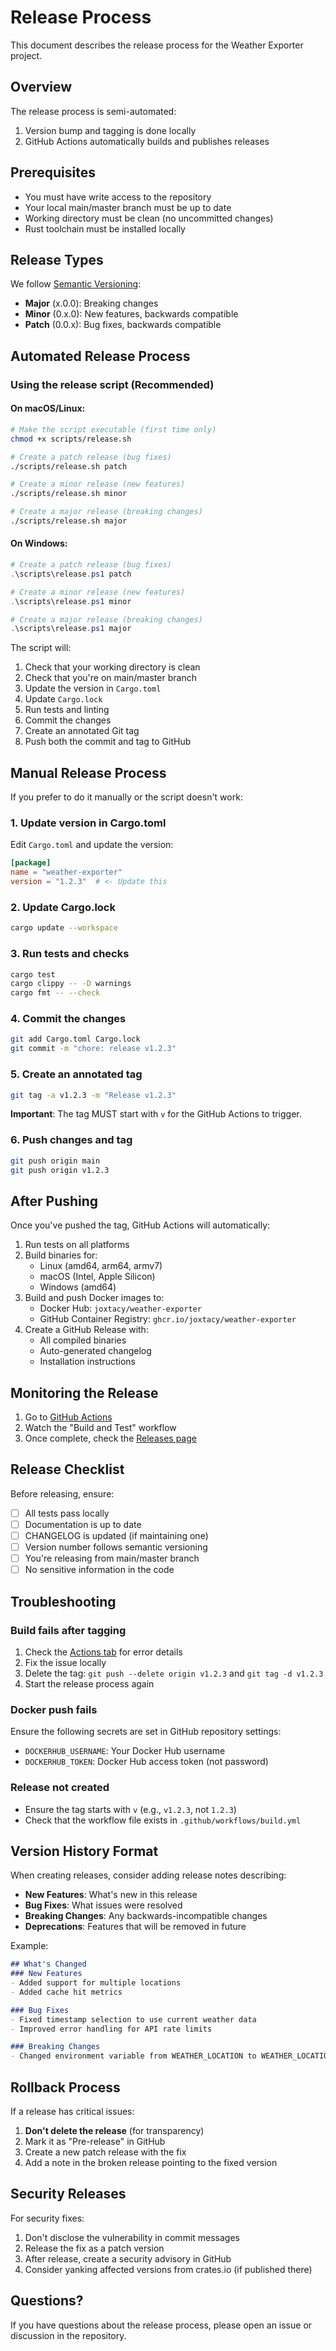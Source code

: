 # Release Process

This document describes the release process for the Weather Exporter project.

## Overview

The release process is semi-automated:
1. Version bump and tagging is done locally
2. GitHub Actions automatically builds and publishes releases

## Prerequisites

- You must have write access to the repository
- Your local main/master branch must be up to date
- Working directory must be clean (no uncommitted changes)
- Rust toolchain must be installed locally

## Release Types

We follow [Semantic Versioning](https://semver.org/):

- **Major** (x.0.0): Breaking changes
- **Minor** (0.x.0): New features, backwards compatible
- **Patch** (0.0.x): Bug fixes, backwards compatible

## Automated Release Process

### Using the release script (Recommended)

#### On macOS/Linux:
```bash
# Make the script executable (first time only)
chmod +x scripts/release.sh

# Create a patch release (bug fixes)
./scripts/release.sh patch

# Create a minor release (new features)
./scripts/release.sh minor

# Create a major release (breaking changes)
./scripts/release.sh major
```

#### On Windows:
```powershell
# Create a patch release (bug fixes)
.\scripts\release.ps1 patch

# Create a minor release (new features)
.\scripts\release.ps1 minor

# Create a major release (breaking changes)
.\scripts\release.ps1 major
```

The script will:
1. Check that your working directory is clean
2. Check that you're on main/master branch
3. Update the version in `Cargo.toml`
4. Update `Cargo.lock`
5. Run tests and linting
6. Commit the changes
7. Create an annotated Git tag
8. Push both the commit and tag to GitHub

## Manual Release Process

If you prefer to do it manually or the script doesn't work:

### 1. Update version in Cargo.toml

Edit `Cargo.toml` and update the version:
```toml
[package]
name = "weather-exporter"
version = "1.2.3"  # <- Update this
```

### 2. Update Cargo.lock

```bash
cargo update --workspace
```

### 3. Run tests and checks

```bash
cargo test
cargo clippy -- -D warnings
cargo fmt -- --check
```

### 4. Commit the changes

```bash
git add Cargo.toml Cargo.lock
git commit -m "chore: release v1.2.3"
```

### 5. Create an annotated tag

```bash
git tag -a v1.2.3 -m "Release v1.2.3"
```

**Important**: The tag MUST start with `v` for the GitHub Actions to trigger.

### 6. Push changes and tag

```bash
git push origin main
git push origin v1.2.3
```

## After Pushing

Once you've pushed the tag, GitHub Actions will automatically:

1. Run tests on all platforms
2. Build binaries for:
   - Linux (amd64, arm64, armv7)
   - macOS (Intel, Apple Silicon)
   - Windows (amd64)
3. Build and push Docker images to:
   - Docker Hub: `joxtacy/weather-exporter`
   - GitHub Container Registry: `ghcr.io/joxtacy/weather-exporter`
4. Create a GitHub Release with:
   - All compiled binaries
   - Auto-generated changelog
   - Installation instructions

## Monitoring the Release

1. Go to [GitHub Actions](https://github.com/Joxtacy/weather-exporter/actions)
2. Watch the "Build and Test" workflow
3. Once complete, check the [Releases page](https://github.com/Joxtacy/weather-exporter/releases)

## Release Checklist

Before releasing, ensure:

- [ ] All tests pass locally
- [ ] Documentation is up to date
- [ ] CHANGELOG is updated (if maintaining one)
- [ ] Version number follows semantic versioning
- [ ] You're releasing from main/master branch
- [ ] No sensitive information in the code

## Troubleshooting

### Build fails after tagging

1. Check the [Actions tab](https://github.com/Joxtacy/weather-exporter/actions) for error details
2. Fix the issue locally
3. Delete the tag: `git push --delete origin v1.2.3` and `git tag -d v1.2.3`
4. Start the release process again

### Docker push fails

Ensure the following secrets are set in GitHub repository settings:
- `DOCKERHUB_USERNAME`: Your Docker Hub username
- `DOCKERHUB_TOKEN`: Docker Hub access token (not password)

### Release not created

- Ensure the tag starts with `v` (e.g., `v1.2.3`, not `1.2.3`)
- Check that the workflow file exists in `.github/workflows/build.yml`

## Version History Format

When creating releases, consider adding release notes describing:

- **New Features**: What's new in this release
- **Bug Fixes**: What issues were resolved
- **Breaking Changes**: Any backwards-incompatible changes
- **Deprecations**: Features that will be removed in future

Example:
```markdown
## What's Changed
### New Features
- Added support for multiple locations
- Added cache hit metrics

### Bug Fixes
- Fixed timestamp selection to use current weather data
- Improved error handling for API rate limits

### Breaking Changes
- Changed environment variable from WEATHER_LOCATION to WEATHER_LOCATIONS
```

## Rollback Process

If a release has critical issues:

1. **Don't delete the release** (for transparency)
2. Mark it as "Pre-release" in GitHub
3. Create a new patch release with the fix
4. Add a note in the broken release pointing to the fixed version

## Security Releases

For security fixes:
1. Don't disclose the vulnerability in commit messages
2. Release the fix as a patch version
3. After release, create a security advisory in GitHub
4. Consider yanking affected versions from crates.io (if published there)

## Questions?

If you have questions about the release process, please open an issue or discussion in the repository.
